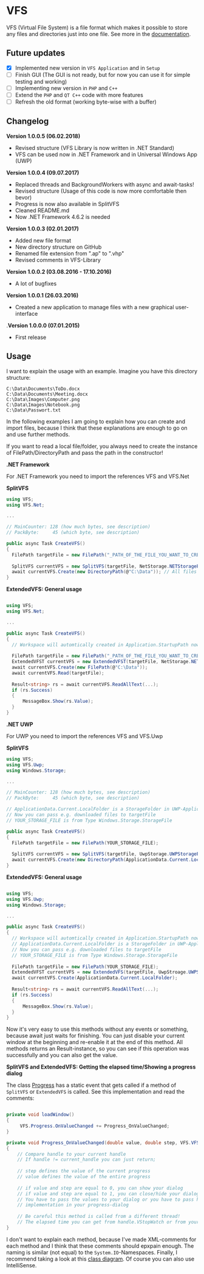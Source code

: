 # VFS
VFS (Virtual File System) is a file format which makes it possible to store any files and directories just into one file. See more in the [documentation](https://github.com/andy123456789088/VFS/blob/master/Documentation/Documentation%20VFS.pdf).

## Future updates
- [X] Implemented new version in `VFS Application` and in `Setup`
- [ ] Finish GUI (The GUI is not ready, but for now you can use it for simple testing and working)
- [ ] Implementing new version in `PHP` and `C++`
- [ ] Extend the `PHP` and `QT C++` code with more features
- [ ] Refresh the old format (working byte-wise with a buffer)

## Changelog

**Version 1.0.0.5 (06.02.2018)**
- Revised structure (VFS Library is now written in .NET Standard)
- VFS can be used now in .NET Framework and in Universal Windows App (UWP)

**Version 1.0.0.4 (09.07.2017)**
- Replaced threads and BackgroundWorkers with async and await-tasks!
- Revised structure (Usage of this code is now more comfortable then bevor)
- Progress is now also available in SplitVFS
- Cleaned README.md
- Now .NET Framework 4.6.2 is needed

**Version 1.0.0.3 (02.01.2017)**
- Added new file format
- New directory structure on GitHub
- Renamed file extension from ".ap" to ".vhp"
- Revised comments in VFS-Library

**Version 1.0.0.2 (03.08.2016 - 17.10.2016)**
- A lot of bugfixes

**Version 1.0.0.1 (26.03.2016)**
- Created a new application to manage files with a new graphical user-interface

.**Version 1.0.0.0 (07.01.2015)**
- First release

## Usage

I want to explain the usage with an example. Imagine you have this directory structure:
```
C:\Data\Documents\ToDo.docx
C:\Data\Documents\Meeting.docx
C:\Data\Images\Computer.png
C:\Data\Images\Notebook.png
C:\Data\Passwort.txt
```
In the following examples I am going to explain how you can create and import files, because
I think that these explanations are enough to go on and use further methods. 

If you want to read a local file/folder, you always need to create the instance of FilePath/DirectoryPath and pass the path
in the constructor!

**.NET Framework**
 
 For .NET Framework you need to import the references VFS and VFS.Net
 
**SplitVFS**
```csharp
using VFS;
using VFS.Net;

...

// MainCounter: 128 (how much bytes, see description)
// PackByte:     45 (which byte, see description)

public async Task CreateVFS()
{
  FilePath targetFile = new FilePath("_PATH_OF_THE_FILE_YOU_WANT_TO_CREATE");
  
  SplitVFS currentVFS = new SplitVFS(targetFile, NetStorage.NETStorageProvider, 128, 45);
  await currentVFS.Create(new DirectoryPath(@"C:\Data")); // All files and directorys from C:\Data will be used
}
```

**ExtendedVFS: General usage**
```csharp

using VFS;
using VFS.Net;

...

public async Task CreateVFS()
{
  // Workspace will automtically created in Application.StartupPath now
  
  FilePath targetFile = new FilePath("_PATH_OF_THE_FILE_YOU_WANT_TO_CREATE");
  ExtendedVFST currentVFS = new ExtendedVFST(targetFile, NetStorage.NETStorageProvider, 32768); // 32768 is the default buffer-size
  await currentVFS.Create(new FilePath(@"C:\Data"));
  await currentVFS.Read(targetFile);
  
  Result<string> rs = await currentVFS.ReadAllText(...);
  if (rs.Success)
  {
      MessageBox.Show(rs.Value);
  }
}

```
**.NET UWP**

For UWP you need to import the references VFS and VFS.Uwp

**SplitVFS**
```csharp
using VFS;
using VFS.Uwp;
using Windows.Storage;

...

// MainCounter: 128 (how much bytes, see description)
// PackByte:     45 (which byte, see description)

// ApplicationData.Current.LocalFolder is a StorageFolder in UWP-Applications
// Now you can pass e.g. downloaded files to targetFile
// YOUR_STORAGE_FILE is from Type Windows.Storage.StorageFile

public async Task CreateVFS()
{
  FilePath targetFile = new FilePath(YOUR_STORAGE_FILE);
  
  SplitVFS currentVFS = new SplitVFS(targetFile, UwpStorage.UWPStorageProvider, 128, 45);
  await currentVFS.Create(new DirectoryPath(ApplicationData.Current.LocalFolder)); // All files and directorys from C:\Data will be used
}
```

**ExtendedVFS: General usage**
```csharp

using VFS;
using VFS.Uwp;
using Windows.Storage;

...

public async Task CreateVFS()
{
  // Workspace will automtically created in Application.StartupPath now
  // ApplicationData.Current.LocalFolder is a StorageFolder in UWP-Applications
  // Now you can pass e.g. downloaded files to targetFile
  // YOUR_STORAGE_FILE is from Type Windows.Storage.StorageFile
  
  FilePath targetFile = new FilePath(YOUR_STORAGE_FILE);
  ExtendedVFST currentVFS = new ExtendedVFS(targetFile, UwpStroage.UWPStorageProvider, 32768); // 32768 is the default buffer-size
  await currentVFS.Create(ApplicationData.Current.LocalFolder);
  
  Result<string> rs = await currentVFS.ReadAllText(...);
  if (rs.Success)
  {
      MessageBox.Show(rs.Value);
  }
}
```

Now it's very easy to use this methods without any events or something, because await just waits for finishing.
You can just disable your current window at the beginning and re-enable it at the end of this method.
All methods returns an Result-instance, so you can see if this operation was successfully and you can also get the
value.


**SplitVFS and ExtendedVFS: Getting the elapsed time/Showing a progress dialog**

The class [Progress](https://github.com/andy123456789088/VFS/blob/master/VFS/VFS/Progress.cs) has a static event that gets called if a method of `SplitVFS` or `ExtendedVFS` is called. See this implementation and read the comments:

```csharp

private void loadWindow()
{
     VFS.Progress.OnValueChanged += Progress_OnValueChanged;
}

private void Progress_OnValueChanged(double value, double step, VFS.VFS handle)
{
    // Compare handle to your current handle
    // If handle != current_handle you can just return;
    
    // step defines the value of the current progress
    // value defines the value of the entire progress
    
    // if value and step are equal to 0, you can show your dialog
    // if value and step are equal to 1, you can close/hide your dialog
    // You have to pass the values to your dialog or you have to pass handle to your dialog and do this
    // implementation in your progress-dialog
    
    // Be careful this method is called from a different thread!
    // The elapsed time you can get from handle.VStopWatch or from your own reference to your currentVFS-instance!
}
```

I don't want to explain each method, because I've made XML-comments for each method and I think that these comments should
epxpain enough. The naming is similar (not equal) to the `System.IO`-Namespaces.
Finally, I recommend taking a look at this [class diagram](https://github.com/andy123456789088/VFS/blob/master/Documentation/Overview.png). Of course you can also use IntelliSense.
